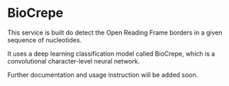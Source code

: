 # BioCrepe

This service is built do detect the Open Reading Frame borders in a given sequence of nucleotides.

It uses a deep learning classification model called BioCrepe, which is a convolutional character-level neural network.

Further documentation and usage instruction will be added soon.
